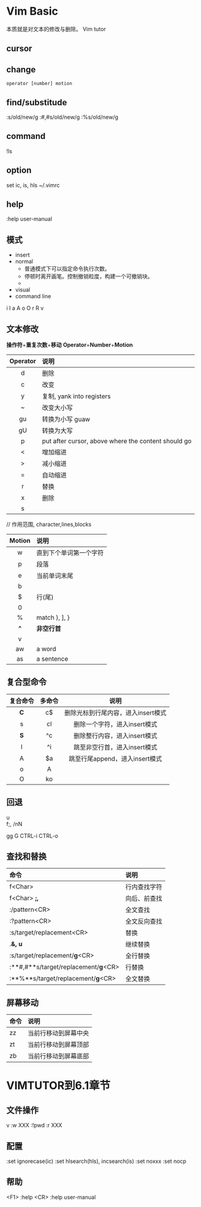 # Vim Basic
本质就是对文本的修改与删除。
Vim tutor
## cursor

## change   
    operator [number] motion

## find/substitude
:s/old/new/g
:#,#s/old/new/g
:%s/old/new/g

## command
!ls

## option
set ic, is, hls
~/.vimrc

## help
:help user-manual


## 模式
- insert
- normal
    + 普通模式下可以指定命令执行次数。
    + 停顿时离开画笔。控制撤销粒度，构建一个可撤销块。
    + 
- visual
- command line

i I
a A
o O
r R
v 

## 文本修改
**操作符**+**重复次数**+**移动**
**Operator**+**Number**+**Motion**

|Operator| 说明 |
|:-:|:-|
| d |删除|
| c |改变|
| y |复制, yank into registers|
| ~ |改变大小写|
| gu | 转换为小写 guaw |
| gU | 转换为大写 |
| p |put after cursor, above where the content should go|
| < | 增加缩进 |
| > | 减小缩进 |
| = | 自动缩进 |
| r |替换|
| x |删除|
| s ||

// 作用范围, character,lines,blocks

|Motion|说明|
|:-:|:-|
| w |直到下个单词第一个字符|
| p | 段落 |
| e |当前单词末尾|
| b ||
| $ |行(尾)|
| 0 ||
| % |match ), ], }|
| **^** |**非空行首**|
| v ||
|aw|a word|
|as|a sentence|

## 复合型命令

|复合命令|多命令|说明|
|:---:|:---:|:-:|
|**C**|c$|删除光标到行尾内容，进入insert模式|
|s|cl|删除一个字符，进入insert模式|
|**S**|^c|删除整行内容，进入insert模式|
|I|^i|跳至非空行首，进入insert模式|
|A|$a|跳至行尾append，进入insert模式|
|o|A<CR>||
|O|ko||

## 回退
u  
f;,
/nN


gg
G
CTRL-i
CTRL-o

## 查找和替换

|命令|说明|
|:-|:-|
|f<Char\>|行内查找字符|
|f<Char\> **;,**|向后、前查找|
|:/pattern<CR\>|全文查找|
|:?pattern<CR\>|全文反向查找|
|:s/target/replacement<CR\>|替换|
|.**&, u**|继续替换|
|:s/target/replacement/**g**<CR\>|全行替换|
|:**#,#**s/target/replacement/**g**<CR\>|行替换|
|:**%**s/target/replacement/**g**<CR\>|全文替换|


## 屏幕移动

|命令|说明|
|:-|:-|
|zz|当前行移动到屏幕中央|
|zt|当前行移动到屏幕顶部|
|zb|当前行移动到屏幕底部|

# VIMTUTOR到6.1章节
## 文件操作
v :w XXX
:!pwd
:r XXX

## 配置
:set ignorecase(ic)
:set hlsearch(hls), incsearch(is)
:set noxxx
:set nocp


## 帮助
<F1\>
:help <CR\>
:help user-manual
